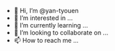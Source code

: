 - 👋 Hi, I’m @yan-tyouen
- 👀 I’m interested in ...
- 🌱 I’m currently learning ...
- 💞️ I’m looking to collaborate on ...
- 📫 How to reach me ...

<!---
yan-tyouen/yan-tyouen is a ✨ special ✨ repository because its `README.md` (this file) appears on your GitHub profile.
You can click the Preview link to take a look at your changes.
--->
